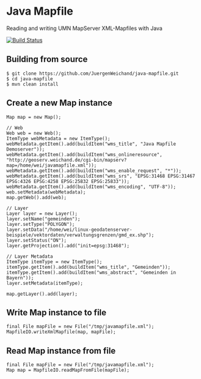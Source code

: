 # Java Mapfile
Reading and writing UMN MapServer XML-Mapfiles with Java

[![Build Status](https://travis-ci.org/JuergenWeichand/java-mapfile.svg?branch=master)](https://travis-ci.org/JuergenWeichand/java-mapfile)

## Building from source

    $ git clone https://github.com/JuergenWeichand/java-mapfile.git
    $ cd java-mapfile
    $ mvn clean install
  

## Create a new Map instance
    
    Map map = new Map();
    
    // Web
    Web web = new Web();
    ItemType webMetadata = new ItemType();
    webMetadata.getItem().add(buildItem("wms_title", "Java Mapfile Demoserver"));
    webMetadata.getItem().add(buildItem("wms_onlineresource", "http://geoserv.weichand.de/cgi-bin/mapserv?map=/home/wei/javamapfile.xml"));
    webMetadata.getItem().add(buildItem("wms_enable_request", "*"));
    webMetadata.getItem().add(buildItem("wms_srs", "EPSG:31468 EPSG:31467 EPSG:4326 EPSG:4258 EPSG:25832 EPSG:25833"));
    webMetadata.getItem().add(buildItem("wms_encoding", "UTF-8"));
    web.setMetadata(webMetadata);
    map.getWeb().add(web);
    
    // Layer
    Layer layer = new Layer();
    layer.setName("gemeinden");
    layer.setType("POLYGON");
    layer.setData("/home/wei/linux-geodatenserver-beispiele/vektordaten/verwaltungsgrenzen/gmd_ex.shp");
    layer.setStatus("ON");
    layer.getProjection().add("init=epsg:31468");
    
    // Layer Metadata
    ItemType itemType = new ItemType();
    itemType.getItem().add(buildItem("wms_title", "Gemeinden"));
    itemType.getItem().add(buildItem("wms_abstract", "Gemeinden in Bayern"));
    layer.setMetadata(itemType);
     
    map.getLayer().add(layer);
    
## Write Map instance to file

    final File mapFile = new File("/tmp/javamapfile.xml");
    MapfileIO.writeXmlMapfile(map, mapFile);

## Read Map instance from file

    final File mapFile = new File("/tmp/javamapfile.xml");
    Map map = MapfileIO.readMapFromFile(mapFile);
